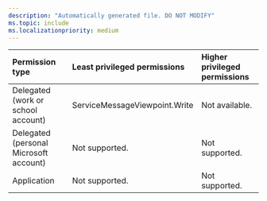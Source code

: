 ```yaml
---
description: "Automatically generated file. DO NOT MODIFY"
ms.topic: include
ms.localizationpriority: medium
---
```


|Permission type|Least privileged permissions|Higher privileged permissions|
|:---|:---|:---|
|Delegated (work or school account)|ServiceMessageViewpoint.Write|Not available.|
|Delegated (personal Microsoft account)|Not supported.|Not supported.|
|Application|Not supported.|Not supported.|

